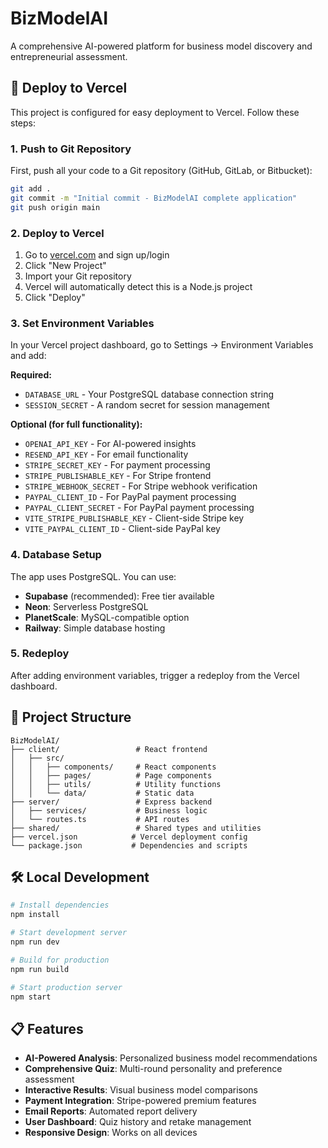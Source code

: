 # BizModelAI

A comprehensive AI-powered platform for business model discovery and entrepreneurial assessment.

## 🚀 Deploy to Vercel

This project is configured for easy deployment to Vercel. Follow these steps:

### 1. Push to Git Repository

First, push all your code to a Git repository (GitHub, GitLab, or Bitbucket):

```bash
git add .
git commit -m "Initial commit - BizModelAI complete application"
git push origin main
```

### 2. Deploy to Vercel

1. Go to [vercel.com](https://vercel.com) and sign up/login
2. Click "New Project"
3. Import your Git repository
4. Vercel will automatically detect this is a Node.js project
5. Click "Deploy"

### 3. Set Environment Variables

In your Vercel project dashboard, go to Settings → Environment Variables and add:

**Required:**

- `DATABASE_URL` - Your PostgreSQL database connection string
- `SESSION_SECRET` - A random secret for session management

**Optional (for full functionality):**

- `OPENAI_API_KEY` - For AI-powered insights
- `RESEND_API_KEY` - For email functionality
- `STRIPE_SECRET_KEY` - For payment processing
- `STRIPE_PUBLISHABLE_KEY` - For Stripe frontend
- `STRIPE_WEBHOOK_SECRET` - For Stripe webhook verification
- `PAYPAL_CLIENT_ID` - For PayPal payment processing
- `PAYPAL_CLIENT_SECRET` - For PayPal payment processing
- `VITE_STRIPE_PUBLISHABLE_KEY` - Client-side Stripe key
- `VITE_PAYPAL_CLIENT_ID` - Client-side PayPal key

### 4. Database Setup

The app uses PostgreSQL. You can use:

- **Supabase** (recommended): Free tier available
- **Neon**: Serverless PostgreSQL
- **PlanetScale**: MySQL-compatible option
- **Railway**: Simple database hosting

### 5. Redeploy

After adding environment variables, trigger a redeploy from the Vercel dashboard.

## 📁 Project Structure

```
BizModelAI/
├── client/                 # React frontend
│   ├── src/
│   │   ├── components/     # React components
│   │   ├── pages/          # Page components
│   │   ├── utils/          # Utility functions
│   │   └── data/           # Static data
├── server/                 # Express backend
│   ├── services/           # Business logic
│   └── routes.ts           # API routes
├── shared/                 # Shared types and utilities
├── vercel.json            # Vercel deployment config
└── package.json           # Dependencies and scripts
```

## 🛠️ Local Development

```bash
# Install dependencies
npm install

# Start development server
npm run dev

# Build for production
npm run build

# Start production server
npm start
```

## 📋 Features

- **AI-Powered Analysis**: Personalized business model recommendations
- **Comprehensive Quiz**: Multi-round personality and preference assessment
- **Interactive Results**: Visual business model comparisons
- **Payment Integration**: Stripe-powered premium features
- **Email Reports**: Automated report delivery
- **User Dashboard**: Quiz history and retake management
- **Responsive Design**: Works on all devices
